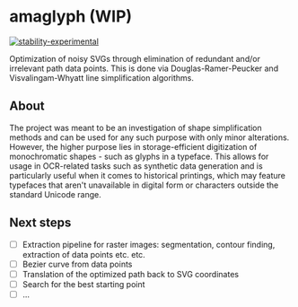 # amaglyph (WIP)

[![stability-experimental](https://img.shields.io/badge/stability-experimental-orange.svg)](https://github.com/mkenney/software-guides/blob/master/STABILITY-BADGES.md#experimental)

Optimization of noisy SVGs through elimination of redundant and/or irrelevant path data points. This is done via Douglas-Ramer-Peucker and Visvalingam-Whyatt line simplification algorithms. 

## About
The project was meant to be an investigation of shape simplification methods and can be used for any such purpose with only minor alterations.
However, the higher purpose lies in storage-efficient digitization of monochromatic shapes - such as glyphs in a typeface. 
This allows for usage in OCR-related tasks such as synthetic data generation and is particularly useful when it comes to historical printings, 
which may feature typefaces that aren't unavailable in digital form or characters outside the standard Unicode range.

## Next steps

- [ ] Extraction pipeline for raster images: segmentation, contour finding, extraction of data points etc. etc.
- [ ] Bezier curve from data points
- [ ] Translation of the optimized path back to SVG coordinates 
- [ ] Search for the best starting point
- [ ] ...
